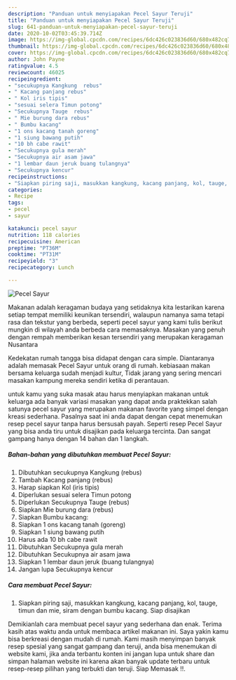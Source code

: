 ```yaml
---
description: "Panduan untuk menyiapakan Pecel Sayur Teruji"
title: "Panduan untuk menyiapakan Pecel Sayur Teruji"
slug: 641-panduan-untuk-menyiapakan-pecel-sayur-teruji
date: 2020-10-02T03:45:39.714Z
image: https://img-global.cpcdn.com/recipes/6dc426c023836d60/680x482cq70/pecel-sayur-foto-resep-utama.jpg
thumbnail: https://img-global.cpcdn.com/recipes/6dc426c023836d60/680x482cq70/pecel-sayur-foto-resep-utama.jpg
cover: https://img-global.cpcdn.com/recipes/6dc426c023836d60/680x482cq70/pecel-sayur-foto-resep-utama.jpg
author: John Payne
ratingvalue: 4.5
reviewcount: 46025
recipeingredient:
- "secukupnya Kangkung  rebus"
- " Kacang panjang rebus"
- " Kol iris tipis"
- "sesuai selera Timun potong"
- "Secukupnya Tauge  rebus"
- " Mie burung dara rebus"
- " Bumbu kacang"
- "1 ons kacang tanah goreng"
- "1 siung bawang putih"
- "10 bh cabe rawit"
- "Secukupnya gula merah"
- "Secukupnya air asam jawa"
- "1 lembar daun jeruk buang tulangnya"
- "Secukupnya kencur"
recipeinstructions:
- "Siapkan piring saji, masukkan kangkung, kacang panjang, kol, tauge, timun dan mie, siram dengan bumbu kacang. Siap disajikan"
categories:
- Recipe
tags:
- pecel
- sayur

katakunci: pecel sayur 
nutrition: 118 calories
recipecuisine: American
preptime: "PT36M"
cooktime: "PT31M"
recipeyield: "3"
recipecategory: Lunch

---
```



![Pecel Sayur](https://img-global.cpcdn.com/recipes/6dc426c023836d60/680x482cq70/pecel-sayur-foto-resep-utama.jpg)

Makanan adalah keragaman budaya yang setidaknya kita lestarikan karena setiap tempat memiliki keunikan tersendiri, walaupun namanya sama tetapi rasa dan tekstur yang berbeda, seperti pecel sayur yang kami tulis berikut mungkin di wilayah anda berbeda cara memasaknya. Masakan yang penuh dengan rempah memberikan kesan tersendiri yang merupakan keragaman Nusantara



Kedekatan rumah tangga bisa didapat dengan cara simple. Diantaranya adalah memasak Pecel Sayur untuk orang di rumah. kebiasaan makan bersama keluarga sudah menjadi kultur, Tidak jarang yang sering mencari masakan kampung mereka sendiri ketika di perantauan.

untuk kamu yang suka masak atau harus menyiapkan makanan untuk keluarga ada banyak variasi masakan yang dapat anda praktekkan salah satunya pecel sayur yang merupakan makanan favorite yang simpel dengan kreasi sederhana. Pasalnya saat ini anda dapat dengan cepat menemukan resep pecel sayur tanpa harus bersusah payah.
Seperti resep Pecel Sayur yang bisa anda tiru untuk disajikan pada keluarga tercinta. Dan sangat gampang hanya dengan 14 bahan dan 1 langkah.


<!--inarticleads1-->

##### Bahan-bahan yang dibutuhkan membuat Pecel Sayur:

1. Dibutuhkan secukupnya Kangkung  (rebus)
1. Tambah  Kacang panjang (rebus)
1. Harap siapkan  Kol (iris tipis)
1. Diperlukan sesuai selera Timun potong
1. Diperlukan Secukupnya Tauge  (rebus)
1. Siapkan  Mie burung dara (rebus)
1. Siapkan  Bumbu kacang:
1. Siapkan 1 ons kacang tanah (goreng)
1. Siapkan 1 siung bawang putih
1. Harus ada 10 bh cabe rawit
1. Dibutuhkan Secukupnya gula merah
1. Dibutuhkan Secukupnya air asam jawa
1. Siapkan 1 lembar daun jeruk (buang tulangnya)
1. Jangan lupa Secukupnya kencur




<!--inarticleads2-->

##### Cara membuat  Pecel Sayur:

1. Siapkan piring saji, masukkan kangkung, kacang panjang, kol, tauge, timun dan mie, siram dengan bumbu kacang. Siap disajikan




Demikianlah cara membuat pecel sayur yang sederhana dan enak. Terima kasih atas waktu anda untuk membaca artikel makanan ini. Saya yakin kamu bisa berkreasi dengan mudah di rumah. Kami masih menyimpan banyak resep spesial yang sangat gampang dan teruji, anda bisa menemukan di website kami, jika anda terbantu konten ini jangan lupa untuk share dan simpan halaman website ini karena akan banyak update terbaru untuk resep-resep pilihan yang terbukti dan teruji. Siap Memasak !!. 
